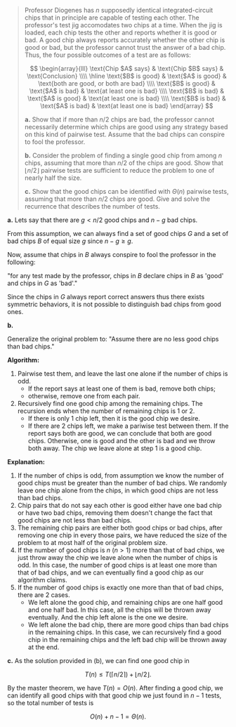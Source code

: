 > Professor Diogenes has $n$ supposedly identical integrated-circuit chips that in principle are capable of testing each other. The professor's test jig accomodates two chips at a time. When the jig is loaded, each chip tests the other and reports whether it is good or bad. A good chip always reports accurately whether the other chip is good or bad, but the professor cannot trust the answer of a bad chip. Thus, the four possible outcomes of a test are as follows:
>
> $$
> \begin{array}{lll}
> \text{Chip $A$ says} & \text{Chip $B$ says} & \text{Conclusion} \\\\
> \hline
> \text{$B$ is good} & \text{$A$ is good} & \text{both are good, or both are bad} \\\\
> \text{$B$ is good} & \text{$A$ is bad}  & \text{at least one is bad} \\\\
> \text{$B$ is bad}  & \text{$A$ is good} & \text{at least one is bad} \\\\
> \text{$B$ is bad}  & \text{$A$ is bad}  & \text{at least one is bad}
> \end{array}
> $$
>
> **a.** Show that if more than $n / 2$ chips are bad, the professor cannot necessarily determine which chips are good using any strategy based on this kind of pairwise test. Assume that the bad chips can conspire to fool the professor.
>
> **b.** Consider the problem of finding a single good chip from among $n$ chips, assuming that more than $n / 2$ of the chips are good. Show that $\lfloor n / 2 \rfloor$ pairwise tests are sufficient to reduce the problem to one of nearly half the size.
>
> **c.** Show that the good chips can be identified with $\Theta(n)$ pairwise tests, assuming that more than $n / 2$ chips are good. Give and solve the recurrence that describes the number of tests.

**a.** Lets say that there are $g < n / 2$ good chips and $n - g$ bad chips.

From this assumption, we can always find a set of good chips $G$ and a set of bad chips $B$ of equal size $g$ since $n - g \ge g$.

Now, assume that chips in $B$ always conspire to fool the professor in the following:

"for any test made by the professor, chips in $B$ declare chips in $B$ as 'good' and chips in $G$ as 'bad'."

Since the chips in $G$ always report correct answers thus there exists symmetric behaviors, it is not possible to distinguish bad chips from good ones.

**b.**

Generalize the original problem to: "Assume there are no less good chips than bad chips."

**Algorithm:**

1. Pairwise test them, and leave the last one alone if the number of chips is odd.
    - If the report says at least one of them is bad, remove both chips;
    - otherwise, remove one from each pair.
2. Recursively find one good chip among the remaining chips. The recursion ends when the number of remaining chips is $1$ or $2$.
    - If there is only $1$ chip left, then it is the good chip we desire.
    - If there are $2$ chips left, we make a pariwise test between them. If the report says both are good, we can conclude that both are good chips. Otherwise, one is good and the other is bad and we throw both away. The chip we leave alone at step $1$ is a good chip.

**Explanation:**

1. If the number of chips is odd, from assumption we know the number of good chips must be greater than the number of bad chips. We randomly leave one chip alone from the chips, in which good chips are not less than bad chips.
2. Chip pairs that do not say each other is good either have one bad chip or have two bad chips, removing them doesn't change the fact that good chips are not less than bad chips.
3. The remaining chip pairs are either both good chips or bad chips, after removing one chip in every those pairs, we have reduced the size of the problem to at most half of the original problem size.
4. If the number of good chips is $n$ ($n > 1$) more than that of bad chips, we just throw away the chip we leave alone when the number of chips is odd. In this case, the number of good chips is at least one more than that of bad chips, and we can eventually find a good chip as our algorithm claims.
5. If the number of good chips is exactly one more than that of bad chips, there are $2$ cases.
    - We left alone the good chip, and remaining chips are one half good and one half bad. In this case, all the chips will be thrown away eventually. And the chip left alone is the one we desire.
    - We left alone the bad chip, there are more good chips than bad chips in the remaining chips. In this case, we can recursively find a good chip in the remaining chips and the left bad chip will be thrown away at the end.

**c.** As the solution provided in (b), we can find one good chip in

$$T(n) \le T(\lceil n / 2 \rceil) + \lfloor n / 2 \rfloor.$$

By the master theorem, we have $T(n) = O(n)$. After finding a good chip, we can identify all good chips with that good chip we just found in $n - 1$ tests, so the total number of tests is

$$O(n) + n - 1 = \Theta(n).$$
